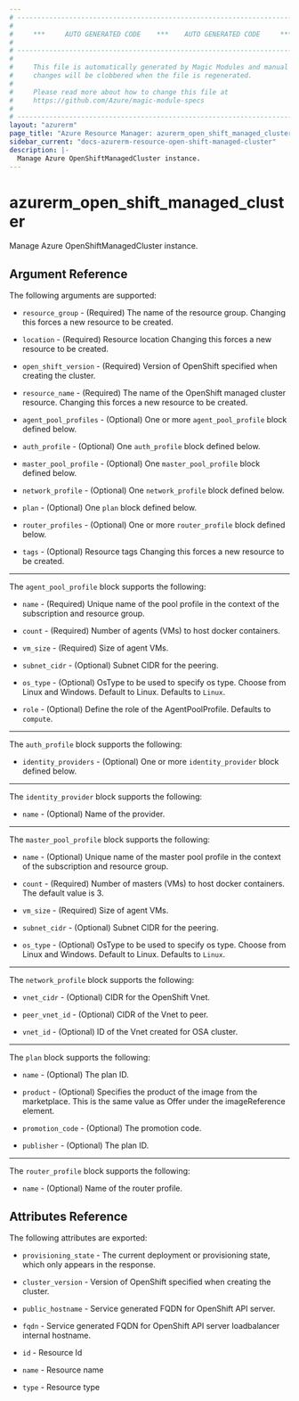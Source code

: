 ```yaml
---
# ----------------------------------------------------------------------------
#
#     ***     AUTO GENERATED CODE    ***    AUTO GENERATED CODE     ***
#
# ----------------------------------------------------------------------------
#
#     This file is automatically generated by Magic Modules and manual
#     changes will be clobbered when the file is regenerated.
#
#     Please read more about how to change this file at
#     https://github.com/Azure/magic-module-specs
#
# ----------------------------------------------------------------------------
layout: "azurerm"
page_title: "Azure Resource Manager: azurerm_open_shift_managed_cluster"
sidebar_current: "docs-azurerm-resource-open-shift-managed-cluster"
description: |-
  Manage Azure OpenShiftManagedCluster instance.
---
```


# azurerm_open_shift_managed_cluster

Manage Azure OpenShiftManagedCluster instance.


## Argument Reference

The following arguments are supported:

* `resource_group` - (Required) The name of the resource group. Changing this forces a new resource to be created.

* `location` - (Required) Resource location Changing this forces a new resource to be created.

* `open_shift_version` - (Required) Version of OpenShift specified when creating the cluster.

* `resource_name` - (Required) The name of the OpenShift managed cluster resource. Changing this forces a new resource to be created.

* `agent_pool_profiles` - (Optional) One or more `agent_pool_profile` block defined below.

* `auth_profile` - (Optional) One `auth_profile` block defined below.

* `master_pool_profile` - (Optional) One `master_pool_profile` block defined below.

* `network_profile` - (Optional) One `network_profile` block defined below.

* `plan` - (Optional) One `plan` block defined below.

* `router_profiles` - (Optional) One or more `router_profile` block defined below.

* `tags` - (Optional) Resource tags Changing this forces a new resource to be created.

---

The `agent_pool_profile` block supports the following:

* `name` - (Required) Unique name of the pool profile in the context of the subscription and resource group.

* `count` - (Required) Number of agents (VMs) to host docker containers.

* `vm_size` - (Required) Size of agent VMs.

* `subnet_cidr` - (Optional) Subnet CIDR for the peering.

* `os_type` - (Optional) OsType to be used to specify os type. Choose from Linux and Windows. Default to Linux. Defaults to `Linux`.

* `role` - (Optional) Define the role of the AgentPoolProfile. Defaults to `compute`.

---

The `auth_profile` block supports the following:

* `identity_providers` - (Optional) One or more `identity_provider` block defined below.


---

The `identity_provider` block supports the following:

* `name` - (Optional) Name of the provider.

---

The `master_pool_profile` block supports the following:

* `name` - (Optional) Unique name of the master pool profile in the context of the subscription and resource group.

* `count` - (Required) Number of masters (VMs) to host docker containers. The default value is 3.

* `vm_size` - (Required) Size of agent VMs.

* `subnet_cidr` - (Optional) Subnet CIDR for the peering.

* `os_type` - (Optional) OsType to be used to specify os type. Choose from Linux and Windows. Default to Linux. Defaults to `Linux`.

---

The `network_profile` block supports the following:

* `vnet_cidr` - (Optional) CIDR for the OpenShift Vnet.

* `peer_vnet_id` - (Optional) CIDR of the Vnet to peer.

* `vnet_id` - (Optional) ID of the Vnet created for OSA cluster.

---

The `plan` block supports the following:

* `name` - (Optional) The plan ID.

* `product` - (Optional) Specifies the product of the image from the marketplace. This is the same value as Offer under the imageReference element.

* `promotion_code` - (Optional) The promotion code.

* `publisher` - (Optional) The plan ID.

---

The `router_profile` block supports the following:

* `name` - (Optional) Name of the router profile.

## Attributes Reference

The following attributes are exported:

* `provisioning_state` - The current deployment or provisioning state, which only appears in the response.

* `cluster_version` - Version of OpenShift specified when creating the cluster.

* `public_hostname` - Service generated FQDN for OpenShift API server.

* `fqdn` - Service generated FQDN for OpenShift API server loadbalancer internal hostname.

* `id` - Resource Id

* `name` - Resource name

* `type` - Resource type

